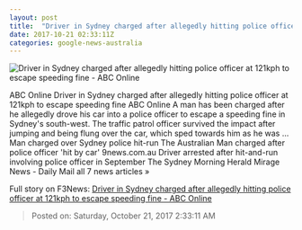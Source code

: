 ```yaml
---
layout: post
title:  "Driver in Sydney charged after allegedly hitting police officer at 121kph to escape speeding fine - ABC Online"
date: 2017-10-21 02:33:11Z
categories: google-news-australia
---
```


![Driver in Sydney charged after allegedly hitting police officer at 121kph to escape speeding fine - ABC Online](http://www.abc.net.au/news/image/9073108-1x1-700x700.jpg)

ABC Online Driver in Sydney charged after allegedly hitting police officer at 121kph to escape speeding fine ABC Online A man has been charged after he allegedly drove his car into a police officer to escape a speeding fine in Sydney's south-west. The traffic patrol officer survived the impact after jumping and being flung over the car, which sped towards him as he was ... Man charged over Sydney police hit-run The Australian Man charged after police officer 'hit by car' 9news.com.au Driver arrested after hit-and-run involving police officer in September The Sydney Morning Herald Mirage News - Daily Mail all 7 news articles »


Full story on F3News: [Driver in Sydney charged after allegedly hitting police officer at 121kph to escape speeding fine - ABC Online](http://www.f3nws.com/n/tCDME)

> Posted on: Saturday, October 21, 2017 2:33:11 AM
